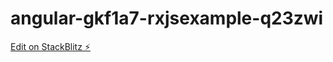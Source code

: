 # angular-gkf1a7-rxjsexample-q23zwi

[Edit on StackBlitz ⚡️](https://stackblitz.com/edit/angular-gkf1a7-rxjsexample-q23zwi)